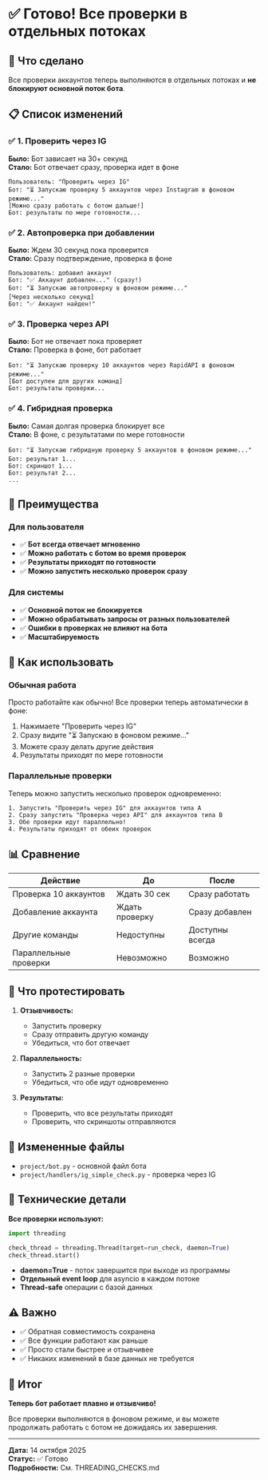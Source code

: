 # ✅ Готово! Все проверки в отдельных потоках

## 🎯 Что сделано

Все проверки аккаунтов теперь выполняются в отдельных потоках и **не блокируют основной поток бота**.

## 📋 Список изменений

### ✅ 1. Проверить через IG
**Было:** Бот зависает на 30+ секунд  
**Стало:** Бот отвечает сразу, проверка идет в фоне

```
Пользователь: "Проверить через IG"
Бот: "⏳ Запускаю проверку 5 аккаунтов через Instagram в фоновом режиме..."
[Можно сразу работать с ботом дальше!]
Бот: результаты по мере готовности...
```

### ✅ 2. Автопроверка при добавлении
**Было:** Ждем 30 секунд пока проверится  
**Стало:** Сразу подтверждение, проверка в фоне

```
Пользователь: добавил аккаунт
Бот: "✅ Аккаунт добавлен..." (сразу!)
Бот: "⏳ Запускаю автопроверку в фоновом режиме..."
[Через несколько секунд]
Бот: "✅ Аккаунт найден!"
```

### ✅ 3. Проверка через API
**Было:** Бот не отвечает пока проверяет  
**Стало:** Проверка в фоне, бот работает

```
Бот: "⏳ Запускаю проверку 10 аккаунтов через RapidAPI в фоновом режиме..."
[Бот доступен для других команд]
Бот: результаты проверки...
```

### ✅ 4. Гибридная проверка
**Было:** Самая долгая проверка блокирует все  
**Стало:** В фоне, с результатами по мере готовности

```
Бот: "⏳ Запускаю гибридную проверку 5 аккаунтов в фоновом режиме..."
Бот: результат 1...
Бот: скриншот 1...
Бот: результат 2...
...
```

## 🎁 Преимущества

### Для пользователя
- ✅ **Бот всегда отвечает мгновенно**
- ✅ **Можно работать с ботом во время проверок**
- ✅ **Результаты приходят по готовности**
- ✅ **Можно запустить несколько проверок сразу**

### Для системы
- ✅ **Основной поток не блокируется**
- ✅ **Можно обрабатывать запросы от разных пользователей**
- ✅ **Ошибки в проверках не влияют на бота**
- ✅ **Масштабируемость**

## 🚀 Как использовать

### Обычная работа
Просто работайте как обычно! Все проверки теперь автоматически в фоне:

1. Нажимаете "Проверить через IG"
2. Сразу видите "⏳ Запускаю в фоновом режиме..."
3. Можете сразу делать другие действия
4. Результаты приходят по мере готовности

### Параллельные проверки
Теперь можно запустить несколько проверок одновременно:

```
1. Запустить "Проверить через IG" для аккаунтов типа A
2. Сразу запустить "Проверка через API" для аккаунтов типа B
3. Обе проверки идут параллельно!
4. Результаты приходят от обеих проверок
```

## 📊 Сравнение

| Действие | До | После |
|----------|----|----|
| Проверка 10 аккаунтов | Ждать 30 сек | Сразу работать |
| Добавление аккаунта | Ждать проверку | Сразу добавлен |
| Другие команды | Недоступны | Доступны всегда |
| Параллельные проверки | Невозможно | Возможно |

## 🧪 Что протестировать

1. **Отзывчивость:**
   - Запустить проверку
   - Сразу отправить другую команду
   - Убедиться, что бот отвечает

2. **Параллельность:**
   - Запустить 2 разные проверки
   - Убедиться, что обе идут одновременно

3. **Результаты:**
   - Проверить, что все результаты приходят
   - Проверить, что скриншоты отправляются

## 📁 Измененные файлы

- `project/bot.py` - основной файл бота
- `project/handlers/ig_simple_check.py` - проверка через IG

## 🔧 Технические детали

**Все проверки используют:**
```python
import threading

check_thread = threading.Thread(target=run_check, daemon=True)
check_thread.start()
```

- **daemon=True** - поток завершится при выходе из программы
- **Отдельный event loop** для asyncio в каждом потоке
- **Thread-safe** операции с базой данных

## ⚠️ Важно

- ✅ Обратная совместимость сохранена
- ✅ Все функции работают как раньше
- ✅ Просто стали быстрее и отзывчивее
- ✅ Никаких изменений в базе данных не требуется

## 🎉 Итог

**Теперь бот работает плавно и отзывчиво!**

Все проверки выполняются в фоновом режиме, и вы можете продолжать работать с ботом не дожидаясь их завершения.

---

**Дата:** 14 октября 2025  
**Статус:** ✅ Готово  
**Подробности:** См. THREADING_CHECKS.md


